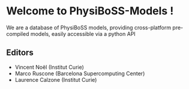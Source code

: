 # Welcome to PhysiBoSS-Models !

We are a database of PhysiBoSS models, providing cross-platform pre-compiled models, easily accessible via a python API

## Editors
- Vincent Noël (Institut Curie)
- Marco Ruscone (Barcelona Supercomputing Center)
- Laurence Calzone (Institut Curie)
